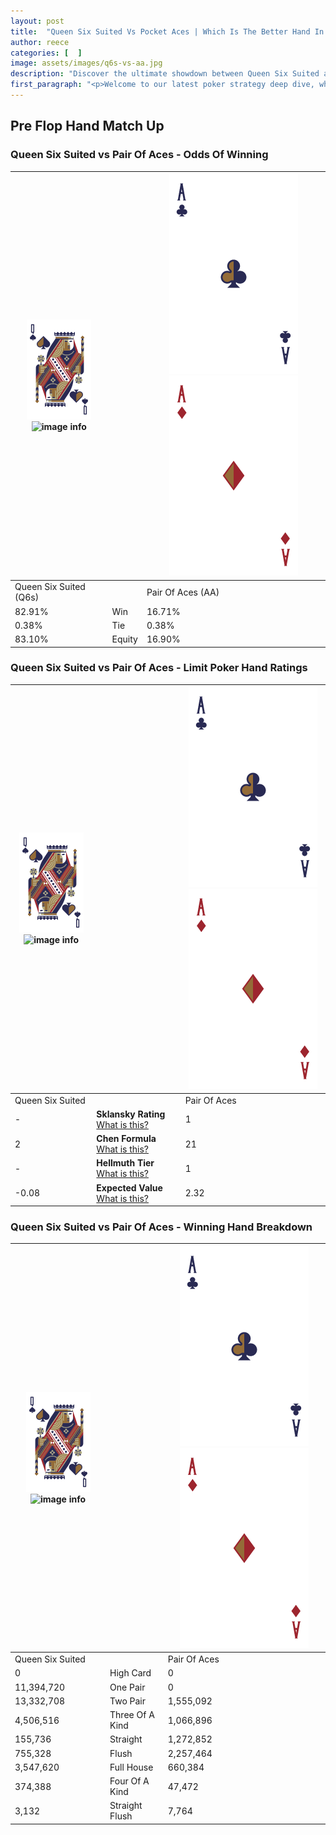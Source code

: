 ```yaml
---
layout: post
title:  "Queen Six Suited Vs Pocket Aces | Which Is The Better Hand In Poker? A Complete Guide"
author: reece
categories: [  ]
image: assets/images/q6s-vs-aa.jpg
description: "Discover the ultimate showdown between Queen Six Suited and Pair Of Aces in poker! Uncover the odds, strategies, and scenarios where one hand triumphs over the other. Get ready to up your poker game with this thrilling analysis."
first_paragraph: "<p>Welcome to our latest poker strategy deep dive, where we're pitting two distinct hands against each other in a high-stakes showdown: Queen Six Suited vs Pair Of Aces.</p><p>In the dynamic world of poker, every decision counts, and knowing which hand holds the upper hand is key to your success at the table.</p><p>In this article, we'll dissect these two hands, explore the scenarios where one dominates the other, and equip you with the knowledge to make strategic choices that can tip the odds in your favor.</p><p>Get ready to unravel the intriguing dynamics of these poker hands and elevate your game to new heights.</p>"
---
```




[comment]: # (sp0)

## Pre Flop Hand Match Up

<div class="table hand-ratings" markdown="1"> 



### Queen Six Suited vs Pair Of Aces - Odds Of Winning


    
| ![image info](assets/images/hand1/Q.png) ![image info](assets/images/hand1/6s.png) |  | ![image info](assets/images/hand2/A.png) ![image info](assets/images/hand2/Ao.png) |
| -------- | -------- | -------- |
| Queen Six Suited (Q6s) |  | Pair Of Aces (AA) |
| 82.91% | Win | 16.71% |
| 0.38% | Tie | 0.38% |
| 83.10% | Equity | 16.90% |




[comment]: # (sp1)



### Queen Six Suited vs Pair Of Aces - Limit Poker Hand Ratings


    
| ![image info](assets/images/hand1/Q.png) ![image info](assets/images/hand1/6s.png) |  | ![image info](assets/images/hand2/A.png) ![image info](assets/images/hand2/Ao.png) |
| -------- | -------- | -------- |
| Queen Six Suited |  | Pair Of Aces |
| - | **Sklansky Rating** [What is this?](/sklansky-rating-explained) | 1 |
| 2 | **Chen Formula** [What is this?](/chen-formula-explained) | 21 |
| - | **Hellmuth Tier** [What is this?](/Hellmuth-tier-explained) | 1 |
| -0.08 | **Expected Value** [What is this?](/expected-value-explained) | 2.32 |




[comment]: # (sp2)



### Queen Six Suited vs Pair Of Aces - Winning Hand Breakdown


    
| ![image info](assets/images/hand1/Q.png) ![image info](assets/images/hand1/6s.png) |  | ![image info](assets/images/hand2/A.png) ![image info](assets/images/hand2/Ao.png) |
| -------- | -------- | -------- |
| Queen Six Suited |  | Pair Of Aces |
| 0 | High Card | 0 |
| 11,394,720 | One Pair | 0 |
| 13,332,708 | Two Pair | 1,555,092 |
| 4,506,516 | Three Of A Kind | 1,066,896 |
| 155,736 | Straight | 1,272,852 |
| 755,328 | Flush | 2,257,464 |
| 3,547,620 | Full House | 660,384 |
| 374,388 | Four Of A Kind | 47,472 |
| 3,132 | Straight Flush | 7,764 |




[comment]: # (sp3)



</div>

[comment]: # (sp4)



[comment]: # (sp5)

